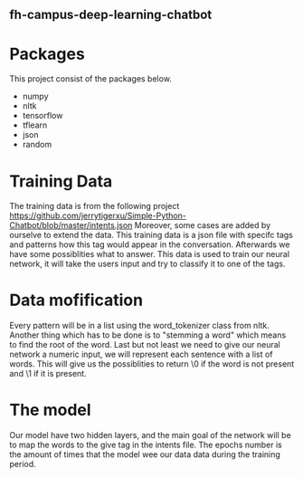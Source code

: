 ## fh-campus-deep-learning-chatbot
# Packages
This project consist of the packages below.
* numpy
* nltk
* tensorflow
* tflearn 
* json
* random

# Training Data 
The training data is from the following project https://github.com/jerrytigerxu/Simple-Python-Chatbot/blob/master/intents.json
Moreover, some cases are added by ourselve to extend the data.
This training data is a json file with specifc tags and patterns how this tag would appear in the conversation.
Afterwards we have some possiblities what to answer.
This data is used to train our neural network, it will take the users input and try to classify it to one of the tags.

# Data mofification
Every pattern will be in a list using the word_tokenizer class from nltk.
Another thing which has to be done is to "stemming a word" which means to find the root of the word.
Last but not least we need to give our neural network a numeric input, we will represent each sentence with a list of words.
This will give us the possiblities to return \0 if the word is not present and \1 if it is present.

# The model
Our model have two hidden layers, and the main goal of the network will be to map the words to the give tag in the intents file.
The epochs number is the amount of times that the model wee our data data during the training period.

